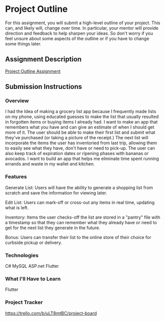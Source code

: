 # Project Outline
For this assignment, you will submit a high-level outline of your project. This can, and likely will, change over time. In particular, your mentor will provide direction and feedback to help sharpen your ideas. So don't worry if you feel unsure about some aspects of the outline or if you have to change some things later.

## Assignment Description
[Project Outline Assignment](https://education.launchcode.org/liftoff/modules/assignments/project-outline)

## Submission Instructions

### Overview
I had the Idea of making a grocery list app because I frequently made lists on my phone, using educated guesses to make the list that usually resulted in forgotten items or buying items I already had. I want to make an app that remembers what you have and can give an estimate of when I should get more of it. The user should be able to make their first list and submit what they've purchased (or taking a picture of the receipt.) The next list will incorporate the items the user has inventoried from last trip, allowing them to easily see what they have, don't have or need to pick-up. The user can also keep track of expiration dates or ripening phases with bananas or avocados. I want to build an app that helps me eliminate time spent running errands and waste in my wallet and kitchen. 


### Features
Generate List: Users will have the ability to generate a shopping list from scratch and save the information for viewing later.

Edit List: Users can mark-off or cross-out any items in real time, updating what is left.

Inventory: Items the user checks-off the list are stored in a "pantry" file with a timestamp so that they can remember what they already have or need to get for the next list they generate in the future.

Bonus: Users can transfer their list to the online store of their choice for curbside pickup or delivery. 

### Technologies
C#
MySQL
ASP.net
Flutter

### What I'll Have to Learn
Flutter
 

### Project Tracker
https://trello.com/b/uLT8mtBC/project-board
